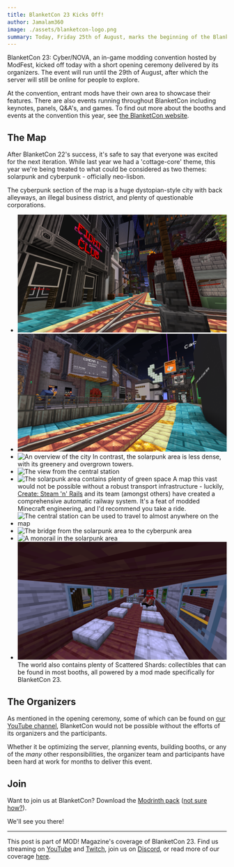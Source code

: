 ```yaml
---
title: BlanketCon 23 Kicks Off!
author: Jamalam360
image: ./assets/blanketcon-logo.png
summary: Today, Friday 25th of August, marks the beginning of the BlanketCon in-game modding convention, giving us a huge modpack and a beatiful world to explore along with many exciting events!
---
```


BlanketCon 23: Cyber/NOVA, an in-game modding convention hosted by ModFest, kicked off today with a short opening ceremony delivered by its organizers. The event will run until the 29th of August, after which the server will still be online for people to explore.

At the convention, entrant mods have their own area to showcase their features. There are also events running throughout BlanketCon including keynotes, panels, Q&A's, and games. To find out more about the booths and events at the convention this year, see [the BlanketCon website](https://blanketcon.modfest.net).

## The Map

After BlanketCon 22's success, it's safe to say that everyone was excited for the next iteration. While last year we had a 'cottage-core' theme, this year we're being treated to what could be considered as two themes: solarpunk and cyberpunk - officially neo-lisbon.

The cyberpunk section of the map is a huge dystopian-style city with back alleyways, an illegal business district, and plenty of questionable corporations.

- ![The centre of the cyberpunk city](./assets/cyberpunk-1.png)
- ![The cinema, along with some ethically questionable businesses](./assets/cyberpunk-2.png)
- ![An overview of the city](./assets/cyberpunk-3.png)
  In contrast, the solarpunk area is less dense, with its greenery and overgrown towers.
- ![The view from the central station](./assets/solarpunk-1.png)
- ![The solarpunk area contains plenty of green space](./assets/solarpunk-2.png)
  A map this vast would not be possible without a robust transport infrastructure - luckily, [Create: Steam 'n' Rails](https://modrinth.com/mod/create-steam-n-rails) and its team (amongst others) have created a comprehensive automatic railway system. It's a feat of modded Minecraft engineering, and I'd recommend you take a ride.
- ![The central station can be used to travel to almost anywhere on the map](./assets/station-1.png)
- ![The bridge from the solarpunk area to the cyberpunk area](./assets/train-1.png)
- ![A monorail in the solarpunk area](./assets/train-2.png)
- ![The interior of one of the trains](./assets/train-3.png)
  The world also contains plenty of Scattered Shards: collectibles that can be found in most booths, all powered by a mod made specifically for BlanketCon 23.

## The Organizers

As mentioned in the opening ceremony, some of which can be found on [our YouTube channel](https://www.youtube.com/channel/UCYglRn3xc7uLOUfzWH2-QWQ), BlanketCon would not be possible without the efforts of its organizers and the participants.

Whether it be optimizing the server, planning events, building booths, or any of the _many_ other responsibilities, the organizer team and participants have been hard at work for months to deliver this event.

## Join

Want to join us at BlanketCon? Download the [Modrinth pack](https://modrinth.com/modpack/blanketcon-23) ([not sure how?](https://docs.modrinth.com/docs/modpacks/playing_modpacks/)).

We'll see you there!

---

This post is part of MOD! Magazine's coverage of BlanketCon 23. Find us streaming on [YouTube](https://www.youtube.com/channel/UCYglRn3xc7uLOUfzWH2-QWQ) and [Twitch](https://www.twitch.tv/modmagazinemc/), join us on [Discord](https://modmagazine.net/discord), or read more of our coverage [here](https://modmagazine.net/issues).
